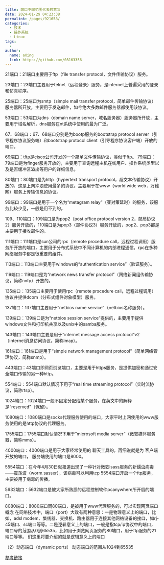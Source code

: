 ```yaml
---
title: 端口不同范围代表的意义
date: 2024-01-29 04:23:38
permalink: /pages/921658/
categories:
  - 技术
  - 操作系统
  - Linux
tags:
  - 
author: 
  name: aXing
  link: https://github.com/08163356
---
```


21端口：21端口主要用于ftp（file transfer protocol，文件传输协议）服务。

23端口：23端口主要用于telnet（远程登录）服务，是internet上普遍采用的登录和仿真程序。

25端口：25端口为smtp（simple mail transfer protocol，简单邮件传输协议）服务器所开放，主要用于发送邮件，如今绝大多数邮件服务器都使用该协议。

53端口：53端口为dns（domain name server，域名服务器）服务器所开放，主要用于域名解析，dns服务在nt系统中使用的最为广泛。

67、68端口：67、68端口分别是为bootp服务的bootstrap protocol server（引导程序协议服务端）和bootstrap protocol client（引导程序协议客户端）开放的端口。

69端口：tftp是cisco公司开发的一个简单文件传输协议，类似于ftp。 79端口：79端口是为finger服务开放的，主要用于查询远程主机在线用户、操作系统类型以及是否缓冲区溢出等用户的详细信息。

80端口：80端口是为http（hypertext transport protocol，超文本传输协议）开放的，这是上网冲浪使用最多的协议，主要用于在www（world wide web，万维网）服务上传输信息的协议。

99端口：99端口是用于一个名为“metagram relay”（亚对策延时）的服务，该服务比较少见，一般是用不到的。
<!-- more -->

109、110端口：109端口是为pop2（post office protocol version 2，邮局协议2）服务开放的，110端口是为pop3（邮件协议3）服务开放的，pop2、pop3都是主要用于接收邮件的。

111端口：111端口是sun公司的rpc（remote procedure call，远程过程调用）服务所开放的端口，主要用于分布式系统中不同计算机的内部进程通信，rpc在多种网络服务中都是很重要的组件。

113端口：113端口主要用于windows的“authentication service”（验证服务）。

119端口：119端口是为“network news transfer protocol”（网络新闻组传输协议，简称nntp）开放的。

135端口：135端口主要用于使用rpc（remote procedure call，远程过程调用）协议并提供dcom（分布式组件对象模型）服务。

137端口：137端口主要用于“netbios name service”（netbios名称服务）。

139端口：139端口是为“netbios session service”提供的，主要用于提供windows文件和打印机共享以及unix中的samba服务。

143端口：143端口主要是用于“internet message access protocol”v2（internet消息访问协议，简称imap）。

161端口：161端口是用于“simple network management protocol”（简单网络管理协议，简称snmp）。

443端口：43端口即网页浏览端口，主要是用于https服务，是提供加密和通过安全端口传输的另一种http。

554端口：554端口默认情况下用于“real time streaming protocol”（实时流协议，简称rtsp）。

1024端口：1024端口一般不固定分配给某个服务，在英文中的解释是“reserved”（保留）。

1080端口：1080端口是socks代理服务使用的端口，大家平时上网使用的www服务使用的是http协议的代理服务。

1755端口：1755端口默认情况下用于“microsoft media server”（微软媒体服务器，简称mms）。

4000端口：4000端口是用于大家经常使用的 聊天工具的，再细说就是为 客户端开放的端口， 服务端使用的端口是8000。

5554端口：在今年4月30日就报道出现了一种针对微软lsass服务的新蠕虫病毒——震荡波（worm.sasser），该病毒可以利用tcp 5554端口开启一个ftp服务，主要被用于病毒的传播。

5632端口：5632端口是被大家所熟悉的远程控制软件pcanywhere所开启的端口。

8080端口：8080端口同80端口，是被用于www代理服务的，可以实现网页端口概念 在网络技术中，端口（port）大致有两种意思：一是物理意义上的端口，比如，adsl modem、集线器、交换机、路由器用于连接其他网络设备的接口，如rj-45端口、sc端口等等。二是逻辑意义上的端口，一般是指tcp/ip协议中的端口，端口号的范围从0到65535，比如用于浏览网页服务的80端口，用于ftp服务的21端口等等。 们这里将要介绍的就是逻辑意义上的端口

（2）动态端口（dynamic ports） 动态端口的范围从1024到65535

[参考链接](https://blog.csdn.net/iteye_11738/article/details/82679120)